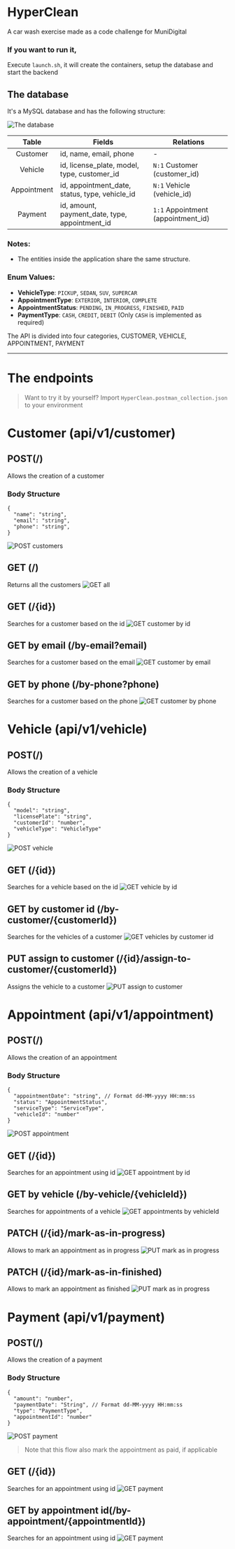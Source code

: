 # HyperClean
A car wash exercise made as a code challenge for MuniDigital

### If you want to run it,
Execute `launch.sh`, it will create the containers, setup the database and start the backend


## The database
It's a MySQL database and has the following structure:

![The database](docs/images/the_database.png)

| Table | Fields | Relations |
| :--: | --- | --- |
| Customer   | id, name, email, phone                      | -                                |
| Vehicle    | id, license_plate, model, type, customer_id | `N:1` Customer (customer_id)    |
| Appointment | id, appointment_date, status, type, vehicle_id | `N:1` Vehicle (vehicle_id)      |
| Payment    | id, amount, payment_date, type, appointment_id | `1:1` Appointment (appointment_id) |
### Notes:
- The entities inside the application share the same structure.

### Enum Values:
- **VehicleType**: `PICKUP`, `SEDAN`, `SUV`, `SUPERCAR`
- **AppointmentType**: `EXTERIOR`, `INTERIOR`, `COMPLETE`
- **AppointmentStatus**: `PENDING`, `IN_PROGRESS`, `FINISHED`, `PAID`
- **PaymentType**: `CASH`, `CREDIT`, `DEBIT` (Only `CASH` is implemented as required)

The API is divided into four categories, CUSTOMER, VEHICLE, APPOINTMENT, PAYMENT

--------------
# The endpoints
> Want to try it by yourself? Import `HyperClean.postman_collection.json` to your environment
# Customer (api/v1/customer)

## POST(/)
 Allows the creation of a customer

### Body Structure
```
{
  "name": "string",
  "email": "string",
  "phone": "string",
}
```
![POST customers](docs/images/customer/post-customer.png)

## GET (/)
Returns all the customers
![GET all](/docs/images/customer/get-all.png)

## GET (/{id})
Searches for a customer based on the id
![GET customer by id](/docs/images/customer/get-by-id.png)

## GET by email (/by-email?email)
Searches for a customer based on the email
![GET customer by email](/docs/images/customer/get-by-email.png)

## GET by phone (/by-phone?phone)
Searches for a customer based on the phone
![GET customer by phone](/docs/images/customer/get-by-phone.png)


# Vehicle (api/v1/vehicle)
## POST(/)
 Allows the creation of a vehicle

### Body Structure
```
{
  "model": "string",
  "licensePlate": "string",
  "customerId": "number",
  "vehicleType": "VehicleType"
}
```
![POST vehicle](docs/images/vehicle/post-vehicle.png)

## GET (/{id})
Searches for a vehicle based on the id
![GET vehicle by id](/docs/images/vehicle/get-by-id.png)

## GET by customer id (/by-customer/{customerId})
Searches for the vehicles of a customer
![GET vehicles by customer id](/docs/images/vehicle/get-by-customer-id.png)

## PUT assign to customer (/{id}/assign-to-customer/{customerId})
Assigns the vehicle to a customer
![PUT assign to customer](/docs/images/vehicle/assign-to-customer.png)


# Appointment (api/v1/appointment)
## POST(/)
 Allows the creation of an appointment

### Body Structure
```
{
  "appointmentDate": "string", // Format dd-MM-yyyy HH:mm:ss
  "status": "AppointmentStatus",
  "serviceType": "ServiceType",
  "vehicleId": "number"
}
```
![POST appointment](docs/images/appointment/post-appointment.png)

## GET (/{id})
Searches for an appointment using id
![GET appointment by id](/docs/images/appointment/get-by-id.png)

## GET by vehicle (/by-vehicle/{vehicleId})
Searches for appointments of a vehicle
![GET appointments by vehicleId](/docs/images/appointment/get-by-vehicle-id.png)

## PATCH (/{id}/mark-as-in-progress)
Allows to mark an appointment as in progress
![PUT mark as in progress](/docs/images/appointment/mark-as-in-progress.png)

## PATCH (/{id}/mark-as-in-finished)
Allows to mark an appointment as finished
![PUT mark as in progress](/docs/images/appointment/mark-as-finished.png)

# Payment (api/v1/payment)
## POST(/)
 Allows the creation of a payment

### Body Structure
```
{
  "amount": "number",
  "paymentDate": "String", // Format dd-MM-yyyy HH:mm:ss
  "type": "PaymentType",
  "appointmentId": "number"
}
```
![POST payment](docs/images/payment/post-payment.png)
> Note that this flow also mark the appointment as paid, if applicable

## GET (/{id})
Searches for an appointment using id
![GET payment](docs/images/payment/get-by-id.png)

## GET by appointment id(/by-appointment/{appointmentId})
Searches for an appointment using id
![GET payment](docs/images/payment/get-by-appointment-id.png)